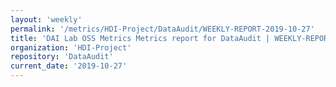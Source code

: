 ```yaml
---
layout: 'weekly'
permalink: '/metrics/HDI-Project/DataAudit/WEEKLY-REPORT-2019-10-27'
title: 'DAI Lab OSS Metrics Metrics report for DataAudit | WEEKLY-REPORT-2019-10-27'
organization: 'HDI-Project'
repository: 'DataAudit'
current_date: '2019-10-27'
---
```

